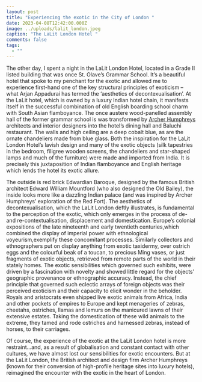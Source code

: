 ```yaml
---
layout: post
title: "Experiencing the exotic in the City of London "
date: 2023-04-08T12:42:00.000Z
image: ../uploads/lalit_london.jpeg
caption: "The LaLit London Hotel "
comments: false
tags:
  - ""
---
```

The other day, I spent a night in the LaLit London Hotel, located in a Grade II listed building that was once St. Olave’s Grammar School. It’s a beautiful hotel that spoke to my penchant for the exotic and allowed me to experience first-hand one of the key structural principles of exoticism – what Arjan Appadurai has termed the ‘aesthetics of decontexualisation’. At the LaLit hotel, which is owned by a luxury Indian hotel chain, it manifests itself in the successful combination of old English boarding school charm with South Asian flamboyance. The once austere wood-panelled assembly hall of the former grammar school is was transformed by [Archer Humphreys ](https://www.archerhumphryes.com/hotels-resorts/lalit-hotel-london)architects and interior designers into the hotel’s dining hall and Baluchi restaurant. The walls and high ceiling are a deep cobalt blue, as are the ornate chandeliers made from blue glass. Both the inspiration for the LaLit London Hotel’s lavish design and many of the exotic objects (silk tapestries in the bedroom, filigree wooden screens, the chandeliers and star-shaped lamps and much of the furniture) were made and imported from India. It is precisely this juxtaposition of Indian flamboyance and English heritage which lends the hotel its exotic allure. 

The outside is red brick Edwardian Baroque, designed by the famous British architect Edward William Mountford (who also designed the Old Bailey), the inside looks more like a dazzling Indian palace (and was inspired by Archer Humphreys’ exploration of the Red Fort). The aesthetics of decontexualisation, which the LaLit London deftly illustrates, is fundamental to the perception of the exotic, which only emerges in the process of de- and re-contextualisation, displacement and domestication. Europe’s colonial expositions of the late nineteenth and early twentieth centuries,which combined the display of imperial power with ethnological voyeurism,exemplify these concomitant processes. Similarly collectors and ethnographers put on display anything from exotic taxidermy, over ostrich eggs and the colourful beak of a toucan, to precious Ming vases, or just fragments of exotic objects, retrieved from remote parts of the world in their stately homes. The exotic sensibilities which governed such exhibits, were driven by a fascination with novelty and showed little regard for the objects’ geographic provenance or ethnographic accuracy. Instead, the chief principle that governed such eclectic arrays of foreign objects was their perceived exoticism and their capacity to elicit wonder in the beholder. Royals and aristocrats even shipped live exotic animals from Africa, India and other pockets of empires to Europe and kept menageries of zebras, cheetahs, ostriches, llamas and lemurs on the manicured lawns of their extensive estates. Taking the domestication of these wild animals to the extreme, they tamed and rode ostriches and harnessed zebras, instead of horses, to their carriages. 

Of course, the experience of the exotic at the LaLit London hotel is more restraint…and, as a result of globalisation and constant contact with other cultures, we have almost lost our sensibilities for exotic encounters. But at the LaLit London, the British architect and design firm Archer Humphreys (known for their conversion of high-profile heritage sites into luxury hotels), reimagined the encounter with the exotic in the heart of London.